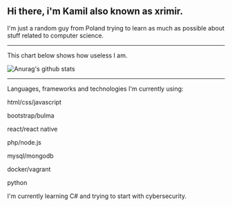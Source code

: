 ## Hi there, i'm Kamil also known as xrimir.

I'm just a random guy from Poland trying to learn as much as possible about stuff related to computer science. 

---

This chart below shows how useless I am.

![Anurag's github stats](https://github-readme-stats.vercel.app/api?username=xrimir&theme=prussian&show_icons=true)

---

Languages, frameworks and technologies I'm currently using:

  html/css/javascript
  
  
  bootstrap/bulma
  
  
  react/react native
  
  
  php/node.js
  
  
  mysql/mongodb
  
  
  docker/vagrant
  
  
  python
  
I'm currently learning C# and trying to start with cybersecurity. 
